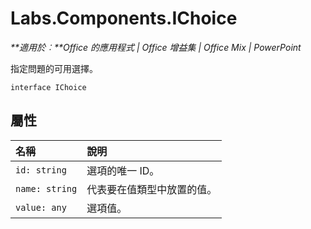 
# Labs.Components.IChoice

 _**適用於︰**Office 的應用程式 | Office 增益集 | Office Mix | PowerPoint_

指定問題的可用選擇。

```
interface IChoice
```


## 屬性


|名稱|說明|
|:-----|:-----|
| `id: string`|選項的唯一 ID。|
| `name: string`|代表要在值類型中放置的值。|
| `value: any`|選項值。|
